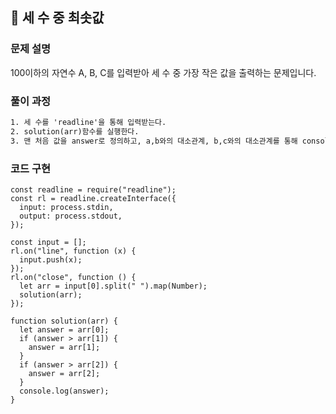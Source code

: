 ## 📍 세 수 중 최솟값

### 문제 설명

100이하의 자연수 A, B, C를 입력받아 세 수 중 가장 작은 값을 출력하는 문제입니다. <br>

### 풀이 과정

```txt
1. 세 수를 'readline'을 통해 입력받는다.
2. solution(arr)함수를 실행한다.
3. 맨 처음 값을 answer로 정의하고, a,b와의 대소관계, b,c와의 대소관계를 통해 console.log를 통하여 출력했다.
```

### 코드 구현

```
const readline = require("readline");
const rl = readline.createInterface({
  input: process.stdin,
  output: process.stdout,
});

const input = [];
rl.on("line", function (x) {
  input.push(x);
});
rl.on("close", function () {
  let arr = input[0].split(" ").map(Number);
  solution(arr);
});

function solution(arr) {
  let answer = arr[0];
  if (answer > arr[1]) {
    answer = arr[1];
  }
  if (answer > arr[2]) {
    answer = arr[2];
  }
  console.log(answer);
}
```
